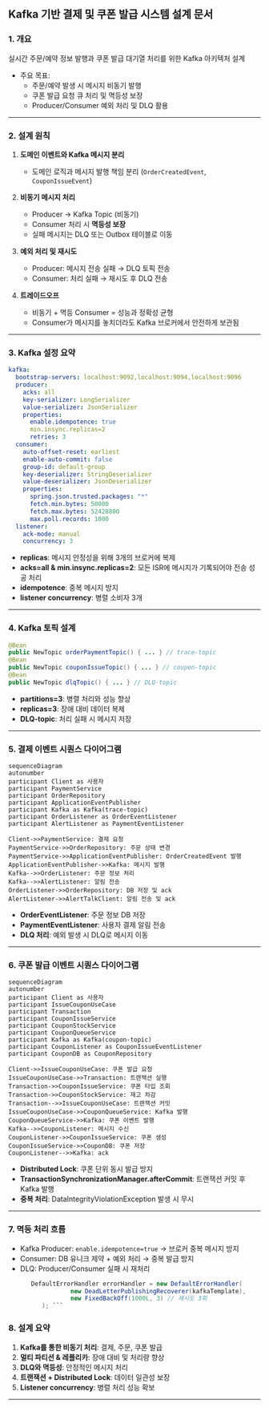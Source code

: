 ## Kafka 기반 결제 및 쿠폰 발급 시스템 설계 문서

### 1. 개요

실시간 주문/예약 정보 발행과 쿠폰 발급 대기열 처리를 위한 Kafka 아키텍처 설계

- 주요 목표:
  - 주문/예약 발생 시 메시지 비동기 발행
  - 쿠폰 발급 요청 큐 처리 및 멱등성 보장
  - Producer/Consumer 예외 처리 및 DLQ 활용
---
### 2. 설계 원칙

1. **도메인 이벤트와 Kafka 메시지 분리**

    * 도메인 로직과 메시지 발행 책임 분리 (`OrderCreatedEvent`, `CouponIssueEvent`)

2. **비동기 메시지 처리**

    * Producer → Kafka Topic (비동기)
    * Consumer 처리 시 **멱등성 보장**
    * 실패 메시지는 DLQ 또는 Outbox 테이블로 이동

3. **예외 처리 및 재시도**

    * Producer: 메시지 전송 실패 → DLQ 토픽 전송
    * Consumer: 처리 실패 → 재시도 후 DLQ 전송

4. **트레이드오프**

    * 비동기 + 멱등 Consumer = 성능과 정확성 균형
    * Consumer가 메시지를 놓치더라도 Kafka 브로커에서 안전하게 보관됨
--- 

### 3. Kafka 설정 요약

```yaml
kafka:
  bootstrap-servers: localhost:9092,localhost:9094,localhost:9096
  producer:
    acks: all
    key-serializer: LongSerializer
    value-serializer: JsonSerializer
    properties:
      enable.idempotence: true
      min.insync.replicas=2
      retries: 3
  consumer:
    auto-offset-reset: earliest
    enable-auto-commit: false
    group-id: default-group
    key-deserializer: StringDeserializer
    value-deserializer: JsonDeserializer
    properties:
      spring.json.trusted.packages: "*"
      fetch.min.bytes: 50000
      fetch.max.bytes: 52428800
      max.poll.records: 1000
  listener:
    ack-mode: manual
    concurrency: 3
```

* **replicas**: 메시지 안정성을 위해 3개의 브로커에 복제
* **acks=all & min.insync.replicas=2**: 모든 ISR에 메시지가 기록되어야 전송 성공 처리
* **idempotence**: 중복 메시지 방지
* **listener concurrency**: 병렬 소비자 3개

---

### 4. Kafka 토픽 설계

```java
@Bean
public NewTopic orderPaymentTopic() { ... } // trace-topic
@Bean
public NewTopic couponIssueTopic() { ... } // coupon-topic
@Bean
public NewTopic dlqTopic() { ... } // DLQ-topic
```

* **partitions=3**: 병렬 처리와 성능 향상
* **replicas=3**: 장애 대비 데이터 복제
* **DLQ-topic**: 처리 실패 시 메시지 저장

---

### 5. 결제 이벤트 시퀀스 다이어그램

```mermaid
sequenceDiagram
autonumber
participant Client as 사용자
participant PaymentService
participant OrderRepository
participant ApplicationEventPublisher
participant Kafka as Kafka(trace-topic)
participant OrderListener as OrderEventListener
participant AlertListener as PaymentEventListener

Client->>PaymentService: 결제 요청
PaymentService->>OrderRepository: 주문 상태 변경
PaymentService->>ApplicationEventPublisher: OrderCreatedEvent 발행
ApplicationEventPublisher->>Kafka: 메시지 발행
Kafka-->>OrderListener: 주문 정보 처리
Kafka-->>AlertListener: 알림 전송
OrderListener->>OrderRepository: DB 저장 및 ack
AlertListener->>AlertTalkClient: 알림 전송 및 ack
```

* **OrderEventListener**: 주문 정보 DB 저장
* **PaymentEventListener**: 사용자 결제 알림 전송
* **DLQ 처리**: 예외 발생 시 DLQ로 메시지 이동

---

### 6. 쿠폰 발급 이벤트 시퀀스 다이어그램

```mermaid
sequenceDiagram
autonumber
participant Client as 사용자
participant IssueCouponUseCase
participant Transaction
participant CouponIssueService
participant CouponStockService
participant CouponQueueService
participant Kafka as Kafka(coupon-topic)
participant CouponListener as CouponIssueEventListener
participant CouponDB as CouponRepository

Client->>IssueCouponUseCase: 쿠폰 발급 요청
IssueCouponUseCase->>Transaction: 트랜잭션 실행
Transaction->>CouponIssueService: 쿠폰 타입 조회
Transaction->>CouponStockService: 재고 차감
Transaction-->>IssueCouponUseCase: 트랜잭션 커밋
IssueCouponUseCase->>CouponQueueService: Kafka 발행
CouponQueueService->>Kafka: 쿠폰 이벤트 발행
Kafka-->>CouponListener: 메시지 수신
CouponListener->>CouponIssueService: 쿠폰 생성
CouponIssueService->>CouponDB: 쿠폰 저장
CouponListener-->>Kafka: ack
```

* **Distributed Lock**: 쿠폰 단위 동시 발급 방지
* **TransactionSynchronizationManager.afterCommit**: 트랜잭션 커밋 후 Kafka 발행
* **중복 처리**: DataIntegrityViolationException 발생 시 무시

---

### 7. 멱등 처리 흐름
* Kafka Producer: `enable.idempotence=true` → 브로커 중복 메시지 방지
* Consumer: DB 유니크 제약 + 예외 처리 → 중복 발급 방지
* DLQ: Producer/Consumer 실패 시 재처리
  ```java
     DefaultErrorHandler errorHandler = new DefaultErrorHandler(
                new DeadLetterPublishingRecoverer(kafkaTemplate),
                new FixedBackOff(1000L, 3) // 재시도 3회
        ); ```


### 8. 설계 요약

1. **Kafka를 통한 비동기 처리**: 결제, 주문, 쿠폰 발급
2. **멀티 파티션 & 레플리카**: 장애 대비 및 처리량 향상
3. **DLQ와 멱등성**: 안정적인 메시지 처리
4. **트랜잭션 + Distributed Lock**: 데이터 일관성 보장
5. **Listener concurrency**: 병렬 처리 성능 확보

---

